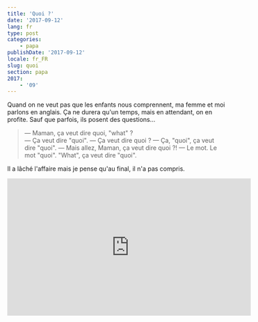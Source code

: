 ```yaml
---
title: 'Quoi ?'
date: '2017-09-12'
lang: fr
type: post
categories:
    - papa
publishDate: '2017-09-12'
locale: fr_FR
slug: quoi
section: papa
2017:
    - '09'
---
```


Quand on ne veut pas que les enfants nous comprennent, ma femme et moi parlons en anglais. Ça ne durera qu'un temps, mais en attendant, on en profite. Sauf que parfois, ils posent des questions…

<!--more-->

> — Maman, ça veut dire quoi, "what" ?  
> — Ça veut dire "quoi".
> — Ça veut dire quoi ?
> — Ça, "quoi", ça veut dire "quoi".
> — Mais allez, Maman, ça veut dire quoi ?!
> — Le mot. Le mot "quoi". "What", ça veut dire "quoi".

Il a lâché l'affaire mais je pense qu'au final, il n'a pas compris.


<div class="videoWrapper">
<iframe width="560" height="315" src="https://www.youtube-nocookie.com/embed/UYYwaFy05-U?start=86" frameborder="0" allow="autoplay; encrypted-media" allowfullscreen></iframe>
</div>